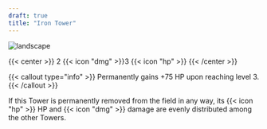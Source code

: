 ```yaml
---
draft: true
title: "Iron Tower"
---
```


![landscape](/images/towers/towerS_6.png)

{{< center >}}
2 {{< icon "dmg" >}}3 {{< icon "hp" >}}
{{< /center >}}

{{< callout type="info" >}}
Permanently gains +75 HP upon reaching level 3.
{{< /callout >}}

If this Tower is permanently removed from the field in any way,
its {{< icon "hp" >}} HP and {{< icon "dmg" >}} damage are evenly distributed among the other Towers.